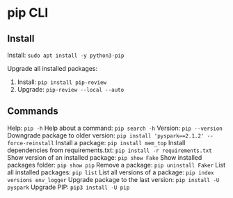 # pip CLI

## Install
Install: `sudo apt install -y python3-pip`

Upgrade all installed packages:
1. Install: `pip install pip-review`
2. Upgrade: `pip-review --local --auto`

## Commands
Help: `pip -h`
Help about a command: `pip search -h`
Version: `pip --version`
Downgrade package to older version: `pip install 'pyspark==2.1.2' --force-reinstall`
Install a package: `pip install mem_top`
Install dependencies from requirements.txt: `pip install -r requirements.txt`
Show version of an installed package: `pip show Fake`
Show installed packages folder: `pip show pip` 
Remove a package: `pip uninstall Faker`
List all installed packages: `pip list`
List all versions of a package: `pip index versions env_logger`
Upgrade package to the last version: `pip install -U pyspark`
Upgrade PIP: `pip3 install -U pip`
